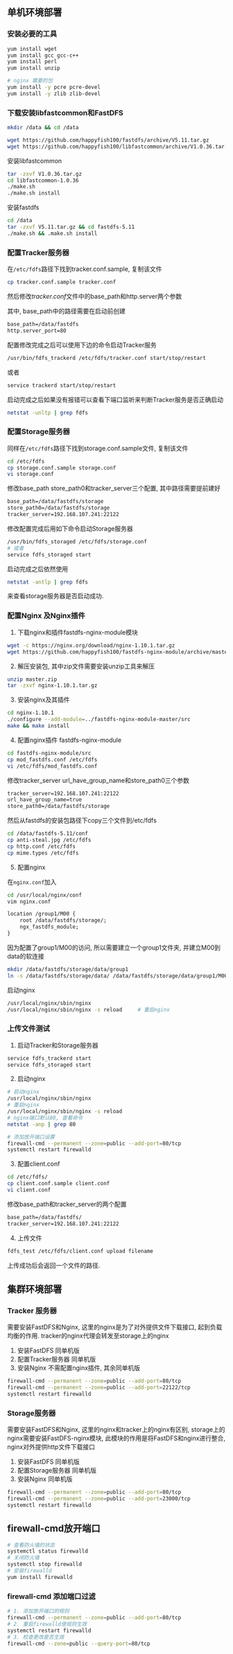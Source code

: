 ## 单机环境部署

### 安装必要的工具

```bash
yum install wget
yum install gcc gcc-c++
yum install perl
yum install unzip

# nginx 需要的包
yum install -y pcre pcre-devel
yum install -y zlib zlib-devel
```



### 下载安装libfastcommon和FastDFS

```bash
mkdir /data && cd /data

wget https://github.com/happyfish100/fastdfs/archive/V5.11.tar.gz
wget https://github.com/happyfish100/libfastcommon/archive/V1.0.36.tar.gz
```

安装libfastcommon

```bash
tar -zxvf V1.0.36.tar.gz
cd libfastcommon-1.0.36
./make.sh 
./make.sh install
```

安装fastdfs

```bash
cd /data
tar -zxvf V5.11.tar.gz && cd fastdfs-5.11
./make.sh && .make.sh install
```



### 配置Tracker服务器

在`/etc/fdfs`路径下找到tracker.conf.sample, 复制该文件

```bash
cp tracker.conf.sample tracker.conf
```

然后修改*tracker.conf*文件中的base_path和http.server两个参数

其中, base_path中的路径需要在启动前创建

```xml
base_path=/data/fastdfs
http.server_port=80
```

配置修改完成之后可以使用下边的命令启动Tracker服务

```bash
/usr/bin/fdfs_trackerd /etc/fdfs/tracker.conf start/stop/restart
```

或者

```bash
service trackerd start/stop/restart
```

启动完成之后如果没有报错可以查看下端口监听来判断Tracker服务是否正确启动

```bash
netstat -unltp | grep fdfs
```

### 配置Storage服务器

同样在`/etc/fdfs`路径下找到storage.conf.sample文件, 复制该文件

```bash
cd /etc/fdfs
cp storage.conf.sample storage.conf
vi storage.conf
```

修改base_path store_path0和tracker_server三个配置, 其中路径需要提前建好

```xml
base_path=/data/fastdfs/storage
store_path0=/data/fastdfs/storage
tracker_server=192.168.107.241:22122
```

修改配置完成后用如下命令启动Storage服务器

```bash
/usr/bin/fdfs_storaged /etc/fdfs/storage.conf
# 或者
service fdfs_storaged start
```

启动完成之后依然使用

```bash
netstat -antlp | grep fdfs
```

来查看storage服务器是否启动成功.

###  配置Nginx 及Nginx插件

1. 下载nginx和插件fastdfs-nginx-module模块

```bash
wget -c https://nginx.org/download/nginx-1.10.1.tar.gz 
wget https://github.com/happyfish100/fastdfs-nginx-module/archive/master.zip
```

2. 解压安装包,  其中zip文件需要安装unzip工具来解压

```bash
unzip master.zip
tar -zxvf nginx-1.10.1.tar.gz
```

3. 安装nginx及其插件

```bash
cd nginx-1.10.1
./configure --add-module=../fastdfs-nginx-module-master/src
make && make install
```

4. 配置nginx插件 fastdfs-nginx-module


```bash
cd fastdfs-nginx-module/src
cp mod_fastdfs.conf /etc/fdfs
vi /etc/fdfs/mod_fastdfs.conf
```

修改tracker_server  url_have_group_name和store_path0三个参数

```xml
tracker_server=192.168.107.241:22122
url_have_group_name=true
store_path0=/data/fastdfs/storage
```

然后从fastdfs的安装包路径下copy三个文件到/etc/fdfs

```bash
cd /data/fastdfs-5.11/conf
cp anti-steal.jpg /etc/fdfs
cp http.conf /etc/fdfs
cp mime.types /etc/fdfs
```



5. 配置nginx

在`nginx.conf`加入

```bash
cd /usr/local/nginx/conf
vim nginx.conf
```

```xml
location /group1/M00 { 
    root /data/fastdfs/storage/; 
    ngx_fastdfs_module; 
}
```

因为配置了group1/M00的访问, 所以需要建立一个group1文件夹, 并建立M00到data的软连接

```bash
mkdir /data/fastdfs/storage/data/group1
ln -s /data/fastdfs/storage/data/ /data/fastdfs/storage/data/group1/M00

```

启动nginx

```bash
/usr/local/nginx/sbin/nginx
/usr/local/nginx/sbin/nginx -s reload     # 重启nginx
```

### 上传文件测试

1. 启动Tracker和Storage服务器

```bash
service fdfs_trackerd start
service fdfs_storaged start
```

2. 启动nginx

```bash
# 启动nginx
/usr/local/nginx/sbin/nginx
# 重启nginx
/usr/local/nginx/sbin/nginx -s reload
# nginx端口默认80, 查看命令
netstat -anp | grep 80

# 添加放开端口设置
firewall-cmd --permanent --zone=public --add-port=80/tcp
systemctl restart firewalld
```

3. 配置client.conf

```bash
cd /etc/fdfs/
cp client.conf.sample client.conf
vi client.conf
```

修改base_path和tracker_server的两个配置

```xml
base_path=/data/fastdfs/
tracker_server=192.168.107.241:22122
```

4. 上传文件

```bash
fdfs_test /etc/fdfs/client.conf upload filename
```

上传成功后会返回一个文件的路径.

## 集群环境部署

### Tracker 服务器

需要安装FastDFS和Nginx, 这里的nginx是为了对外提供文件下载接口, 起到负载均衡的作用. tracker的nginx代理会转发至storage上的nginx

1. 安装FastDFS
   同单机版
2. 配置Tracker服务器
   同单机版
3. 安装Nginx
   不需配置nginx插件, 其余同单机版

```bash
firewall-cmd --permanent --zone=public --add-port=80/tcp
firewall-cmd --permanent --zone=public --add-port=22122/tcp
systemctl restart firewalld
```



### Storage服务器

需要安装FastDFS和Nginx, 这里的nginx和tracker上的nginx有区别, storage上的nginx需要安装FastDFS-nginx模块, 此模块的作用是将FastDFS和nginx进行整合, nginx对外提供http文件下载接口

1. 安装FastDFS
   同单机版
2. 配置Storage服务器
   同单机版
3. 安装Nginx
   同单机版

```bash
firewall-cmd --permanent --zone=public --add-port=80/tcp
firewall-cmd --permanent --zone=public --add-port=23000/tcp
systemctl restart firewalld
```





## firewall-cmd放开端口

```bash
# 查看防火墙的状态
systemctl status firewalld
# 关闭防火墙
systemctl stop firewalld
# 安装firewalld
yum install firewalld
```

### firewall-cmd 添加端口过滤

```bash
# 1. 添加放开端口的规则
firewall-cmd --permanent --zone=public --add-port=80/tcp
# 2. 重启firewalld使规则生效
systemctl restart firewalld
# 3. 检查更改是否生效
firewall-cmd --zone=public --query-port=80/tcp
```



